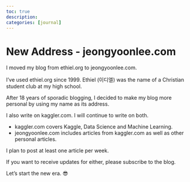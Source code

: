 ```yaml
---
toc: true
description:
categories: [journal]
---
```

# New Address - jeongyoonlee.com

I moved my blog from ethiel.org to jeongyoonlee.com.

I’ve used ethiel.org since 1999. Ethiel (이디엘) was the name of a Christian student club at my high school.

After 18 years of sporadic blogging, I decided to make my blog more personal by using my name as its address.

I also write on kaggler.com. I will continue to write on both.

* kaggler.com covers Kaggle, Data Science and Machine Learning.
* jeongyoonlee.com includes articles from kaggler.com as well as other personal articles.

I plan to post at least one article per week.

If you want to receive updates for either, please subscribe to the blog.

Let’s start the new era. 😎